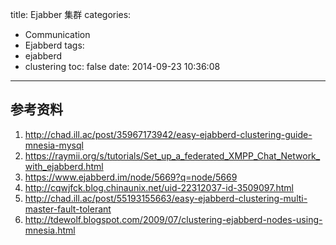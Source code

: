 title: Ejabber 集群
categories:
  - Communication
  - Ejabberd
tags:
  - ejabberd
  - clustering
toc: false
date: 2014-09-23 10:36:08
---

## 参考资料

1. http://chad.ill.ac/post/35967173942/easy-ejabberd-clustering-guide-mnesia-mysql
2. https://raymii.org/s/tutorials/Set_up_a_federated_XMPP_Chat_Network_with_ejabberd.html
3. https://www.ejabberd.im/node/5669?q=node/5669
4. http://cqwjfck.blog.chinaunix.net/uid-22312037-id-3509097.html
5. http://chad.ill.ac/post/55193155663/easy-ejabberd-clustering-multi-master-fault-tolerant
6. http://tdewolf.blogspot.com/2009/07/clustering-ejabberd-nodes-using-mnesia.html